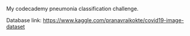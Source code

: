 My codecademy pneumonia classification challenge.

Database link: https://www.kaggle.com/pranavraikokte/covid19-image-dataset